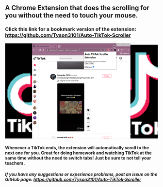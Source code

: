 ## A Chrome Extension that does the scrolling for you without the need to touch your mouse.

### Click this link for a bookmark version of the extension: https://github.com/Tyson3101/Auto-TikTok-Scroller

![Image](./img/ScreenshotGoogleExtensionTikTok.png)

#### Whenever a TikTok ends, the extension will automatically scroll to the next one for you. Great for doing homework and watching TikTok at the same time without the need to switch tabs! Just be sure to not tell your teachers.

##### If you have any suggestions or experience problems, post an issue on the GitHub page: https://github.com/Tyson3101/Auto-TikTok-Scroller
